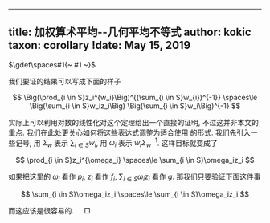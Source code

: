 
---
title: 加权算术平均--几何平均不等式
author: kokic
taxon: corollary
!date: May 15, 2019
---

$\gdef\spaces#1{~ #1 ~}$

我们要证的结果可以写成下面的样子

$$
\Big(\prod_{i \in S}z_i^{w_i}\Big)^{(\sum_{i \in S}w_{i})^{-1}}
\spaces\le 
\Big(\sum_{i \in S}w_iz_i\Big) \Big(\sum_{i \in S}w_i\Big)^{-1}
$$

实际上可以利用对数的线性化对这个定理给出一个直接的证明, 不过这并非本文的重点. 我们在此处更关心如何将这些表达式调整为适合使用 [](/daily-surf/young-lemma.md) 的形式. 我们先引入一些记号, 用 $\Sigma_w$ 表示 $\sum_{i \in S}w_{i}$, 用 $\omega_i$ 表示 $w_i\Sigma_w^{-1}$. 这样目标就变成了   

$$ \prod_{i \in S}z_i^{\omega_i} \spaces\le \sum_{i \in S}\omega_iz_i $$

如果把这里的 $\omega_i$ 看作 $p_i$, $z_i$ 看作 $f_i$, $\sum_{i \in S}\omega_iz_i$ 看作 $g$. 那我们只要验证下面这件事 

$$
\sum_{i \in S}\omega_iz_i \spaces\le \sum_{i \in S}\omega_iz_i
$$

而这应该是很容易的. $\quad\Box$ 
